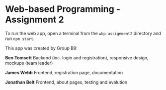 # Web-based Programming - Assignment 2

To run the web app, open a terminal from the `wbp-assignment2` directory and run `npm start`.

This app was created by Group B9:

**Ben Tomsett**   Backend (inc. login and registration), responsive design, mockups (team leader)
  
**James Webb**    Frontend, registration page, documentation
  
**Jonathan Belt** Frontend, about pages, testing and evalution
